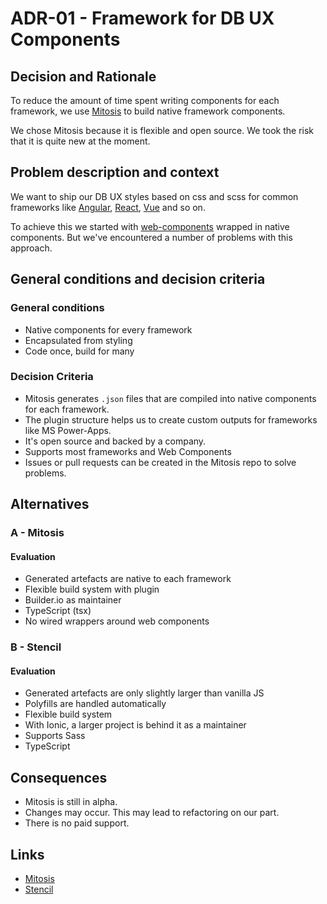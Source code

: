 # ADR-01 - Framework for DB UX Components

## Decision and Rationale

To reduce the amount of time spent writing components for each framework, we use [Mitosis](https://github.com/BuilderIO/mitosis) to build native framework components.

We chose Mitosis because it is flexible and open source. We took the risk that it is quite new at the moment.

## Problem description and context

We want to ship our DB UX styles based on css and scss for common frameworks like [Angular](https://angular.io/), [React](https://reactjs.org/), [Vue](https://vuejs.org/) and so on.

To achieve this we started with [web-components](https://github.com/db-ui/elements) wrapped in native components. But we've encountered a number of problems with this approach.

## General conditions and decision criteria

### General conditions

-   Native components for every framework
-   Encapsulated from styling
-   Code once, build for many

### Decision Criteria

-   Mitosis generates `.json` files that are compiled into native components for each framework.
-   The plugin structure helps us to create custom outputs for frameworks like MS Power-Apps.
-   It's open source and backed by a company.
-   Supports most frameworks and Web Components
-   Issues or pull requests can be created in the Mitosis repo to solve problems.

## Alternatives

### A - Mitosis

#### Evaluation

-   Generated artefacts are native to each framework
-   Flexible build system with plugin
-   Builder.io as maintainer
-   TypeScript (tsx)
-   No wired wrappers around web components

### B - Stencil

#### Evaluation

-   Generated artefacts are only slightly larger than vanilla JS
-   Polyfills are handled automatically
-   Flexible build system
-   With Ionic, a larger project is behind it as a maintainer
-   Supports Sass
-   TypeScript

## Consequences

-   Mitosis is still in alpha.
-   Changes may occur. This may lead to refactoring on our part.
-   There is no paid support.

## Links

-   [Mitosis](https://github.com/BuilderIO/mitosis)
-   [Stencil](https://stenciljs.com/)
